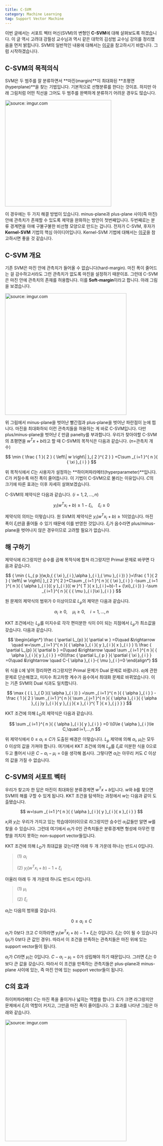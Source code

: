 ```yaml
---
title: C-SVM
category: Machine Learning
tag: Support Vector Machine
---
```


이번 글에서는 서포트 벡터 머신(SVM)의 변형인 **C-SVM**에 대해 살펴보도록 하겠습니다. 이 글 역시 고려대 강필성 교수님과 역시 같은 대학의 김성범 교수님 강의를 정리했음을 먼저 밝힙니다. SVM의 일반적인 내용에 대해서는 [이곳](https://ratsgo.github.io/machine%20learning/2017/05/23/SVM/)을 참고하시기 바랍니다. 그럼 시작하겠습니다. 



## C-SVM의 목적의식

SVM은 두 범주를 잘 분류하면서 **마진(margin)**이 최대화된 **초평면(hyperplane)**을 찾는 기법입니다. 기본적으로 선형분류를 한다는 것이죠. 하지만 아래 그림처럼 어떤 직선을 그어도 두 범주를 완벽하게 분류하기 어려운 경우도 많습니다.

<a href="http://imgur.com/5OVa7IM"><img src="http://i.imgur.com/5OVa7IM.png" width="350px" title="source: imgur.com" /></a>

이 경우에는 두 가지 해결 방법이 있습니다. minus-plane과 plus-plane 사이(즉 마진) 안에 관측치가 존재할 수 있도록 제약을 완화하는 방안이 첫번째입니다. 두번째로는 분류 경계면을 아예 구불구불한 비선형 모양으로 만드는 겁니다. 전자가 C-SVM, 후자가 **Kernel-SVM** 기법의 핵심 아이디어입니다. Kernel-SVM 기법에 대해서는 [이곳](https://ratsgo.github.io/machine%20learning/2017/05/30/SVM3/)을 참고하시면 좋을 것 같습니다.





## C-SVM 개요

기존 SVM은 마진 안에 관측치가 들어올 수 없습니다(hard-margin). 마진 폭이 줄어드는 걸 감수하고서라도 그런 관측치가 없도록 마진을 설정하기 때문이죠. 그런데 C-SVM은 마진 안에 관측치의 존재를 허용합니다. 이를 **Soft-margin**이라고 합니다. 아래 그림을 보겠습니다.



<a href="http://imgur.com/vlG124W"><img src="http://i.imgur.com/vlG124W.png" width="400px" title="source: imgur.com" /></a>



위 그림에서 minus-plane을 벗어난 빨간점과 plus-plane을 벗어난 파란점이 눈에 띕니다. 마진을 최대화하되 이런 관측치들을 허용하는 게 바로 C-SVM입니다. 다만 plus/minus-plane을 벗어난 $ξ$ 만큼 panelty를 부과합니다. 우리가 찾아야할 C-SVM의 초평면을 $w^Tx+b$라고 할 때 C-SVM의 목적식은 다음과 같습니다. ($n$=관측치 개수)





$$
\min { \frac { 1 }{ 2 } { \left\| w \right\|  }_{ 2 }^{ 2 } } +C\sum _{ i=1 }^{ n }{ { \xi  }_{ i } }
$$



위 목적식에서 $C$는 사용자가 설정하는 **하이퍼파라메터(hyperparameter)**입니다. $C$가 커질수록 마진 폭이 줄어듭니다. 이 기법이 C-SVM으로 불리는 이유입니다. $C$의 크기에 따른 효과는 이후 자세히 살펴보겠습니다. 

C-SVM의 제약식은 다음과 같습니다. ($i=1,2,...,n$)



$$
{ y }_{ i }({ w }^{ T }{ x }_{ i }+b)\ge 1-{ \xi  }_{ i },\quad { \xi  }_{ i }\ge 0
$$



제약식의 의미는 이렇습니다. 원 SVM의 제약식은 $y_i(w^Tx_i+b)≥1$이었습니다. 마진 폭이 $ξ_i$만큼 줄어들 수 있기 때문에 이를 반영한 것입니다. $ξ_i$가 음수라면 plus/minus-plane을 벗어나지 않은 경우이므로 고려할 필요가 없습니다.



## 해 구하기

제약식에 라그랑지안 승수를 곱해 목적식에 합쳐 라그랑지안 Primal 문제로 바꾸면 다음과 같습니다.



$$
{ \min { L_{ p }(w,b,{ { \xi  }_{ i },\alpha  }_{ i },{ \mu  }_{ i }) }  }=\frac { 1 }{ 2 } { \left\| w \right\|  }_{ 2 }^{ 2 }+C\sum _{ i=1 }^{ n }{ { \xi  }_{ i } } -\sum _{ i=1 }^{ n }{ { \alpha  }_{ i }({ y }_{ i }({ w }^{ T }{ x }_{ i }+b)-1 + {\xi}_{ i }) } -\sum _{ i=1 }^{ n }{ { { \mu  }_{ i }\xi  }_{ i } }
$$



원 문제의 제약식의 범위가 0 이상이므로 $L_p$의 제약은 다음과 같습니다.



$$
{ \alpha  }_{ i }\ge 0,\quad{ \mu  }_{ i }\ge 0,\quad i=1,...,n
$$



KKT 조건에서는 $L_p$를 미지수로 각각 편미분한 식이 0이 되는 지점에서 $L_p$가 최소값을 갖습니다. 다음과 같습니다.



$$
\begin{align*}
\frac { \partial L_{p} }{ \partial w } =0\quad &\rightarrow \quad w=\sum _{ i=1 }^{ n }{ { \alpha  }_{ i }{ y }_{ i }{ x }_{ i } } \\ \frac { \partial L_{p} }{ \partial b } =0\quad &\rightarrow \quad \sum _{ i=1 }^{ n }{ { \alpha  }_{ i }{ y }_{ i } } =0\\\frac { \partial L_{ p } }{ \partial { \xi  }_{ i } } =0\quad &\rightarrow \quad C-{ \alpha  }_{ i }-{ \mu  }_{ i }=0
\end{align*}
$$


위 식을 $L$에 넣어 정리하면 라그랑지안 Primal 문제가 Dual 문제로 바뀝니다. $a_i$에 관한 문제로 단순해졌고, 미지수 최고차항 계수가 음수여서 최대화 문제로 바뀌었습니다. 이는 기존 SVM의 Dual 식과도 일치합니다.



$$
\max { { L }_{ D }({ \alpha  }_{ i }) } =\sum _{ i=1 }^{ n }{ { \alpha  }_{ i } } -\frac { 1 }{ 2 } \sum _{ i=1 }^{ n }{ \sum _{ j=1 }^{ n }{ { \alpha  }_{ i }{ { \alpha  }_{ j }y }_{ i }{ y }_{ j }{ x }_{ i }^{ T }{ x }_{ j } }  }
$$



KKT 조건에 의해 $L_D$의 제약식은 다음과 같습니다.



$$
\sum _{ i=1 }^{ n }{ { \alpha  }_{ i }{ y }_{ i } } =0
\\0\le { \alpha  }_{ i }\le C,\quad i=1,...,n
$$



위 제약식에서 $0≤α_i≤C$가 도출된 배경은 이렇습니다. $L_p$ 제약에 의해 $α_i$, $μ_i$는 모두 0 이상의 값을 가져야 합니다. 여기에서 KKT 조건에 의해 $L_p$를 $ξ_i$로 미분한 식을 0으로 두고 풀어서 나온 $C-α_i-μ_i=0$을 생각해 봅시다. 그렇다면 $α_i$는 아무리 커도 $C$ 이상의 값을 가질 수 없습니다.





## C-SVM의 서포트 벡터

우리가 찾고자 한 답은 마진이 최대화된 분류경계면 $w^Tx+b$입니다. $w$와 $b$를 찾으면 SVM의 해를 구할 수 있게 됩니다. KKT 조건을 탐색하는 과정에서 $w$는 다음과 같이 도출됐습니다.



$$
w=\sum _{ i=1 }^{ n }{ { \alpha  }_{ i }{ y }_{ i }{ x }_{ i } }
$$

$x_i​$와 $y_i​$는 우리가 가지고 있는 학습데이터이므로 라그랑지안 승수인 $α_i​$값들만 알면 $w​$를 찾을 수 있습니다. 그런데 여기에서 $α_i​$가 0인 관측치들은 분류경계면 형성에 아무런 영향을 끼치지 못하는 non-support vector들입니다.

KKT 조건에 의해 $L_D$가 최대값을 갖는다면 아래 두 개 가운데 하나는 반드시 0입니다.

> (1) $α_i​$
>
> (2) $y_i(w^Tx_i+b)-1+{\xi}_{i}​$

아울러 아래 두 개 가운데 하나도 반드시 0입니다.

> (1) $μ_i$
>
> (2) $ξ_i$

$α_i$는 다음의 범위를 갖습니다.


$$
0\le { \alpha  }_{ i }\le C
$$



$α_i$가 0보다 크고 $C$ 이하라면 $y_i(w^Tx_i+b)-1+{\xi}_{i}$는 0입니다. $\xi_{i}$는 0이 될 수 있습니다 (${\mu}_{i}$가 0보다 큰 값인 경우). 따라서 이 조건을 만족하는 관측치들은 마진 위에 있는 support vector들이 됩니다.

$α_i$가 $C$라면 $μ_i$는 0입니다. $C-α_i-μ_i=0$가 성립해야 하기 때문입니다. 그러면 $ξ_i$는 0보다 큰 값을 갖습니다. 따라서 이 조건을 만족하는 관측치들은 plus-plane과 minus-plane 사이에 있는, 즉 마진 안에 있는 support vector들이 됩니다.





## C의 효과

하이퍼파라메터 $C$는 마진 폭을 줄이거나 넓히는 역할을 합니다. $C$가 크면 라그랑지안 문제에서 $ξ_i$의 역할이 커지고, 그만큼 마진 폭이 줄어듭니다. 그 효과를 나타낸 그림은 아래와 같습니다.

<a href="http://imgur.com/o8lVZS9"><img src="http://i.imgur.com/o8lVZS9.png" width="400px" title="source: imgur.com" /></a>


